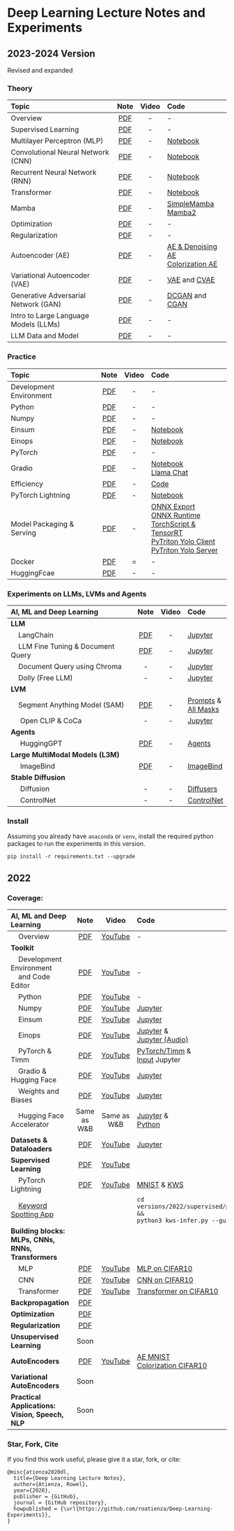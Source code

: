 # Deep Learning Lecture Notes and Experiments

## 2023-2024 Version

Revised and expanded

### Theory

| **Topic** | **Note** | **Video** | **Code** |
| :--- | :---: | :---: | :--- |
| Overview | [PDF](https://github.com/roatienza/Deep-Learning-Experiments/blob/master/versions/2023/overview/Overview.pdf) | - | - |
| Supervised Learning | [PDF](https://github.com/roatienza/Deep-Learning-Experiments/blob/master/versions/2023/supervised/Supervised.pdf) | - | - |
| Multilayer Perceptron (MLP) | [PDF](https://github.com/roatienza/Deep-Learning-Experiments/blob/master/versions/2023/mlp/MLP.pdf) | - | [Notebook](https://github.com/roatienza/Deep-Learning-Experiments/blob/master/versions/2023/mlp/demo/mlp_mnist.ipynb) |
| Convolutional Neural Network (CNN) | [PDF](https://github.com/roatienza/Deep-Learning-Experiments/blob/master/versions/2023/cnn/CNN.pdf) | - | [Notebook](https://github.com/roatienza/Deep-Learning-Experiments/blob/master/versions/2023/cnn/demo/cnn_mnist.ipynb) |
| Recurrent Neural Network (RNN) | [PDF](https://github.com/roatienza/Deep-Learning-Experiments/blob/master/versions/2023/rnn/RNN.pdf) | - | [Notebook](https://github.com/roatienza/Deep-Learning-Experiments/blob/master/versions/2023/rnn/demo/rnn_mnist.ipynb) |
| Transformer | [PDF](https://github.com/roatienza/Deep-Learning-Experiments/blob/master/versions/2023/transformer/Transformer.pdf) | - | [Notebook](https://github.com/roatienza/Deep-Learning-Experiments/blob/master/versions/2023/transformer/demo/transformer_mnist.ipynb) |
| Mamba | [PDF](https://github.com/roatienza/Deep-Learning-Experiments/blob/master/versions/2024/mamba/SSM.pdf) | - |  [SimpleMamba](https://github.com/roatienza/Deep-Learning-Experiments/blob/master/versions/2024/mamba/demo/mamba_simple_mnist.ipynb) <br> [Mamba2](https://github.com/roatienza/Deep-Learning-Experiments/blob/master/versions/2024/mamba/demo/mamba2_mnist.ipynb)
| Optimization | [PDF](https://github.com/roatienza/Deep-Learning-Experiments/blob/master/versions/2023/optimizer/Optimizer.pdf) | - | - |
| Regularization | [PDF](https://github.com/roatienza/Deep-Learning-Experiments/blob/master/versions/2023/regularizer/Regularization.pdf) | - | - |
| Autoencoder (AE)| [PDF](https://github.com/roatienza/Deep-Learning-Experiments/blob/master/versions/2023/autoencoder/AutoEncoders.pdf) | - | [AE & Denoising AE](https://github.com/roatienza/Deep-Learning-Experiments/blob/master/versions/2023/autoencoder/demo/autoencoder.ipynb) <br> [Colorization AE](https://github.com/roatienza/Deep-Learning-Experiments/blob/master/versions/2023/autoencoder/demo/colorization_ae.ipynb)  |
| Variational Autoencoder (VAE)| [PDF](https://github.com/roatienza/Deep-Learning-Experiments/blob/master/versions/2023/vae/VAE.pdf) | - | [VAE](https://github.com/roatienza/Deep-Learning-Experiments/blob/master/versions/2023/vae/demo/vae_mnist.ipynb) and [CVAE](https://github.com/roatienza/Deep-Learning-Experiments/blob/master/versions/2023/vae/demo/cvae_mnist.ipynb) |
| Generative Adversarial Network (GAN)| [PDF](https://github.com/roatienza/Deep-Learning-Experiments/blob/master/versions/2023/gan/GAN.pdf) | - | [DCGAN](https://github.com/roatienza/Deep-Learning-Experiments/blob/master/versions/2023/gan/demo/dcgan_mnist.ipynb) and [CGAN](https://github.com/roatienza/Deep-Learning-Experiments/blob/master/versions/2023/gan/demo/cgan_mnist.ipynb) |
| Intro to Large Language Models (LLMs) | [PDF](https://github.com/roatienza/Deep-Learning-Experiments/blob/master/versions/2023/llm/LLM_Intro.pdf) | - | - |
| LLM Data and Model | [PDF](https://github.com/roatienza/Deep-Learning-Experiments/blob/master/versions/2023/llm/LLM_Data_Model.pdf) | - | - |

### Practice
| **Topic** | **Note** | **Video** | **Code** |
| :--- | :---: | :---: | :--- |
| Development Environment | [PDF](https://github.com/roatienza/Deep-Learning-Experiments/blob/master/versions/2023/toolkit/Env_Editor.pdf) | - | - |
| Python | [PDF](https://github.com/roatienza/Deep-Learning-Experiments/blob/master/versions/2023/toolkit/Python.pdf) | - | - |
| Numpy | [PDF](https://github.com/roatienza/Deep-Learning-Experiments/blob/master/versions/2023/toolkit/Numpy.pdf) | - | - |
| Einsum | [PDF](https://github.com/roatienza/Deep-Learning-Experiments/blob/master/versions/2023/toolkit/Einsum.pdf) | - | [Notebook](https://github.com/roatienza/Deep-Learning-Experiments/blob/master/versions/2023/toolkit/demo/einsum_demo.ipynb) |
| Einops | [PDF](https://github.com/roatienza/Deep-Learning-Experiments/blob/master/versions/2023/toolkit/Einops.pdf) | - | [Notebook](https://github.com/roatienza/Deep-Learning-Experiments/blob/master/versions/2023/toolkit/demo/einops_demo.ipynb) |
| PyTorch | [PDF](https://github.com/roatienza/Deep-Learning-Experiments/blob/master/versions/2023/toolkit/PyTorch.pdf) | - | - |
| Gradio | [PDF](https://github.com/roatienza/Deep-Learning-Experiments/blob/master/versions/2023/toolkit/Gradio.pdf) | - | [Notebook](https://github.com/roatienza/Deep-Learning-Experiments/blob/master/versions/2023/toolkit/demo/gradio.ipynb) <br> [Llama Chat](https://github.com/roatienza/Deep-Learning-Experiments/blob/master/versions/2023/toolkit/demo/chat_gradio.ipynb)|
| Efficiency | [PDF](https://github.com/roatienza/Deep-Learning-Experiments/blob/master/versions/2023/efficiency/Efficiency.pdf) | - | [Code](https://github.com/roatienza/benchmark) |
| PyTorch Lightning | [PDF](https://github.com/roatienza/Deep-Learning-Experiments/blob/master/versions/2023/toolkit/PyTorch_Lightning.pdf) | - | [Notebook](https://github.com/roatienza/Deep-Learning-Experiments/blob/master/versions/2023/cnn/demo/cnn_pytorch_demo.ipynb) |
| Model Packaging & Serving | [PDF](https://github.com/roatienza/Deep-Learning-Experiments/blob/master/versions/2023/model_serving/Model_Serving.pdf) | - | [ONNX Export](https://github.com/roatienza/Deep-Learning-Experiments/blob/master/versions/2023/model_serving/demo/torch2onnx.py) <br> [ONNX Runtime](https://github.com/roatienza/Deep-Learning-Experiments/blob/master/versions/2023/model_serving/demo/onnx_infer.py) <br> [TorchScript & TensorRT](https://github.com/roatienza/Deep-Learning-Experiments/blob/master/versions/2023/model_serving/demo/tensorrt_infer.py) <br> [PyTriton Yolo Client](https://github.com/roatienza/Deep-Learning-Experiments/blob/master/versions/2023/model_serving/demo/triton/yolo/client.ipynb) <br> [PyTriton Yolo Server](https://github.com/roatienza/Deep-Learning-Experiments/blob/master/versions/2023/model_serving/demo/triton/yolo/server.py) |
| Docker | [PDF](https://github.com/roatienza/Deep-Learning-Experiments/blob/master/versions/2023/docker/Docker.pdf) | = | - | 
| HuggingFcae | [PDF](https://github.com/roatienza/Deep-Learning-Experiments/blob/master/versions/2023/llm/HuggingFace.pdf) | - | - |


### Experiments on LLMs, LVMs and Agents

| **AI, ML and Deep Learning** | **Note** | **Video** | **Code** |
| :--- | :---: | :---: | :--- |
| **LLM**| | | |
| &nbsp;&nbsp;&nbsp;&nbsp;LangChain | [PDF](https://github.com/roatienza/Deep-Learning-Experiments/blob/master/versions/2023/llm/Chains.pdf) | - | [Jupyter](https://github.com/roatienza/Deep-Learning-Experiments/blob/master/versions/2023/llm/python/langchain_quick_demo.ipynb)  |
| &nbsp;&nbsp;&nbsp;&nbsp;LLM Fine Tuning & Document Query | [PDF](https://github.com/roatienza/Deep-Learning-Experiments/blob/master/versions/2023/llm/LLM_FineTuning.pdf) | - | [Jupyter](https://github.com/roatienza/Deep-Learning-Experiments/blob/master/versions/2023/llm/python/doc-query.ipynb)  |
| &nbsp;&nbsp;&nbsp;&nbsp;Document Query using Chroma | - | - | [Jupyter](https://github.com/roatienza/Deep-Learning-Experiments/blob/master/versions/2023/llm/python/doc-query-chroma.ipynb)  |
| &nbsp;&nbsp;&nbsp;&nbsp;Dolly (Free LLM) | - | - | [Jupyter](https://github.com/roatienza/Deep-Learning-Experiments/blob/master/versions/2023/llm/python/dolly-llm.ipynb)  |
| **LVM**| | | |
| &nbsp;&nbsp;&nbsp;&nbsp;Segment Anything Model (SAM) | [PDF](https://github.com/roatienza/Deep-Learning-Experiments/blob/master/versions/2023/lvm/SAM.pdf) | - | [Prompts](https://github.com/roatienza/Deep-Learning-Experiments/blob/master/versions/2023/lvm/python/explore-sam.ipynb) & <br> [All Masks](https://github.com/roatienza/Deep-Learning-Experiments/blob/master/versions/2023/lvm/python/automatic_mask_generator_example.ipynb)| 
| &nbsp;&nbsp;&nbsp;&nbsp; Open CLIP & CoCa | - | - | [Jupyter](https://github.com/roatienza/Deep-Learning-Experiments/blob/master/versions/2023/lvm/python/clip.ipynb)  |
| **Agents**| | | |
| &nbsp;&nbsp;&nbsp;&nbsp; HuggingGPT | [PDF](https://github.com/roatienza/Deep-Learning-Experiments/blob/master/versions/2023/agents/HuggingGPT.pdf) | - | [Agents](https://github.com/roatienza/Deep-Learning-Experiments/blob/master/versions/2023/agents/python/agents.ipynb) |
| **Large MultiModal Models (L3M)**| | | |
| &nbsp;&nbsp;&nbsp;&nbsp; ImageBind | [PDF](https://github.com/roatienza/Deep-Learning-Experiments/blob/master/versions/2023/multimodal/ImageBind.pdf) | - | [ImageBind](https://github.com/roatienza/Deep-Learning-Experiments/blob/master/versions/2023/multimodal/python/imagebind.ipynb) |
| **Stable Diffusion**| | | |
| &nbsp;&nbsp;&nbsp;&nbsp; Diffusion | - | - | [Diffusers](https://github.com/roatienza/Deep-Learning-Experiments/blob/master/versions/2023/diffusion/python/diffuser-tutorial.ipynb) |
| &nbsp;&nbsp;&nbsp;&nbsp; ControlNet | - | - | [ControlNet](https://github.com/roatienza/Deep-Learning-Experiments/blob/master/versions/2023/diffusion/python/controlnet_demo.ipynb) |



### Install
Assuming you already have  `anaconda` or `venv`, install the required python packages to run the experiments in this version.

`pip install -r requirements.txt --upgrade`

## 2022

### Coverage:

| **AI, ML and Deep Learning** | **Note** | **Video** | **Code** |
| :--- | :---: | :---: | :--- |
| &nbsp;&nbsp;&nbsp;&nbsp;Overview | [PDF](versions/2022/overview/Overview.pdf) | [YouTube](https://youtu.be/zU37kvvkz0o) | -  |
| **Toolkit**| | | |
| &nbsp;&nbsp;&nbsp;&nbsp;Development Environment<br> &nbsp;&nbsp;&nbsp;&nbsp;and Code Editor | [PDF](versions/2022/tools/Toolkit_Env_Editor.pdf) | [YouTube](https://youtu.be/LildU3tGGEo) | -  |
| &nbsp;&nbsp;&nbsp;&nbsp;Python | [PDF](versions/2022/tools/Toolkit_Python.pdf)| [YouTube](https://youtu.be/4Q1G5GuIXw8) | -  |
| &nbsp;&nbsp;&nbsp;&nbsp;Numpy | [PDF](versions/2022/tools/Toolkit_Numpy.pdf) | [YouTube](https://youtu.be/_E9dnUY1Ets) | [Jupyter](versions/2022/tools/python/np_demo.ipynb) |
| &nbsp;&nbsp;&nbsp;&nbsp;Einsum | [PDF](versions/2022/tools/Toolkit_Einsum.pdf) | [YouTube](https://youtu.be/IUs7aWs-axM) | [Jupyter](versions/2022/tools/python/einsum_demo.ipynb) |
| &nbsp;&nbsp;&nbsp;&nbsp;Einops | [PDF](versions/2022/tools/Toolkit_Einops.pdf) | [YouTube](https://youtu.be/ll1BlfYd4mU) | [Jupyter](versions/2022/tools/python/einops_demo.ipynb) & <br> [Jupyter (Audio)](https://github.com/roatienza/Deep-Learning-Experiments/blob/master/versions/2022/tools/python/einops_audio.ipynb) |
| &nbsp;&nbsp;&nbsp;&nbsp;PyTorch & Timm | [PDF](versions/2022/tools/Toolkit_PyTorch.pdf) | [YouTube](https://youtu.be/mK0CHqLCoXA) | [PyTorch/Timm](versions/2022/tools/python/pytorch_demo.ipynb) & <br> [Input](versions/2022/tools/python/input_demo.ipynb) Jupyter|
| &nbsp;&nbsp;&nbsp;&nbsp;Gradio & Hugging Face | [PDF](versions/2022/tools/Toolkit_Gradio.pdf) | [YouTube](https://youtu.be/b1NgUiTIUMc) | [Jupyter](versions/2022/tools/python/gradio_demo.ipynb) |
| &nbsp;&nbsp;&nbsp;&nbsp;Weights and Biases| [PDF](versions/2022/tools/Toolkit_WandB_Accelerate.pdf) | [YouTube](https://youtu.be/vbxNFIqd2iw) | [Jupyter](versions/2022/tools/python/wandb_demo.ipynb) |
| &nbsp;&nbsp;&nbsp;&nbsp;Hugging Face Accelerator|  Same as W&B | Same as W&B | [Jupyter](versions/2022/tools/python/accelerate_demo.ipynb) & <br> [Python](versions/2022/tools/python/accelerate_demo.py) |
| **Datasets & Dataloaders** | [PDF](versions/2022/datasets/Datasets.pdf) | [YouTube](https://youtu.be/7_t_yyF15jM) | [Jupyter](https://github.com/roatienza/Deep-Learning-Experiments/blob/master/versions/2022/datasets/python/dataloader_demo.ipynb) |
| **Supervised Learning** | [PDF](https://github.com/roatienza/Deep-Learning-Experiments/blob/master/versions/2022/supervised/Supervised.pdf) | [YouTube](https://youtu.be/mBjAaAU6CW0) | |
| &nbsp;&nbsp;&nbsp;&nbsp;PyTorch Lightning | [PDF](https://github.com/roatienza/Deep-Learning-Experiments/blob/master/versions/2022/supervised/PyTorch_Lightning.pdf) | [YouTube](https://youtu.be/VxvOupw92tU) | [MNIST](https://github.com/roatienza/Deep-Learning-Experiments/blob/master/versions/2022/supervised/python/mnist_demo.ipynb) & [KWS](https://github.com/roatienza/Deep-Learning-Experiments/blob/master/versions/2022/supervised/python/kws_demo.ipynb) |
|  &nbsp;&nbsp;&nbsp;&nbsp;[Keyword Spotting App](https://github.com/roatienza/Deep-Learning-Experiments/blob/master/versions/2022/supervised/python/kws-infer.py) | | | `cd versions/2022/supervised/python &&`<br>`python3 kws-infer.py --gui` |
| **Building blocks:<br> MLPs, CNNs, RNNs, Transformers** | | | |
|  &nbsp;&nbsp;&nbsp;&nbsp;MLP | [PDF](https://github.com/roatienza/Deep-Learning-Experiments/blob/master/versions/2022/mlp/MLP.pdf) | [YouTube](https://youtu.be/Rolx9HVmRAc) | [MLP on CIFAR10](https://github.com/roatienza/Deep-Learning-Experiments/blob/master/versions/2022/mlp/python/mlp_pytorch_demo.ipynb) |
|  &nbsp;&nbsp;&nbsp;&nbsp;CNN | [PDF](https://github.com/roatienza/Deep-Learning-Experiments/blob/master/versions/2022/cnn/CNN.pdf) | [YouTube](https://youtu.be/WZsaU-UV9KE) | [CNN on CIFAR10](https://github.com/roatienza/Deep-Learning-Experiments/blob/master/versions/2022/cnn/python/cnn_pytorch_demo.ipynb) |
|  &nbsp;&nbsp;&nbsp;&nbsp;Transformer | [PDF](https://github.com/roatienza/Deep-Learning-Experiments/blob/master/versions/2022/transformer/Transformer.pdf) | [YouTube](https://youtu.be/6PmIoCnqcFU) | [Transformer on CIFAR10](https://github.com/roatienza/Deep-Learning-Experiments/blob/master/versions/2022/transformer/python/transformer_demo.ipynb) |
| **Backpropagation** | [PDF](https://github.com/roatienza/ml/blob/master/vector_calculus/Vector_Calculus.pdf) | | |
| **Optimization** | [PDF](https://github.com/roatienza/ml/blob/master/optimization/Optimization.pdf) | | |
| **Regularization** | [PDF](https://github.com/roatienza/Deep-Learning-Experiments/blob/master/versions/2022/regularization/Regularization.pdf) | | |
| **Unsupervised Learning** | Soon | | |
| **AutoEncoders** | [PDF](https://github.com/roatienza/Deep-Learning-Experiments/blob/master/versions/2022/autoencoder/AutoEncoders.pdf) | [YouTube](https://youtu.be/uBqnwpC1kPc) | [AE MNIST](https://github.com/roatienza/Deep-Learning-Experiments/blob/master/versions/2022/autoencoder/python/ae_pytorch_demo.ipynb) <br> [Colorization CIFAR10](https://github.com/roatienza/Deep-Learning-Experiments/blob/master/versions/2022/autoencoder/python/colorize_pytorch_demo.ipynb)|
| **Variational AutoEncoders** | Soon | | |
| **Practical Applications:<br>Vision, Speech, NLP** | Soon | | |



### Star, Fork, Cite
If you find this work useful, please give it a star, fork, or cite:

```
@misc{atienza2020dl,
  title={Deep Learning Lecture Notes},
  author={Atienza, Rowel},
  year={2020},
  publisher = {GitHub},
  journal = {GitHub repository},
  howpublished = {\url{https://github.com/roatienza/Deep-Learning-Experiments}},
}
```



